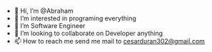 - 👋 Hi, I’m @Abraham
- 👀 I’m interested in programing everything
- 🌱 I’m Software Engineer
- 💞️ I’m looking to collaborate on Developer anything
- 📫 How to reach me send me mail to cesarduran302@gmail.com

<!---
T-crtl/T-crtl is a ✨ special ✨ repository because its `README.md` (this file) appears on your GitHub profile.
You can click the Preview link to take a look at your changes.
--->
